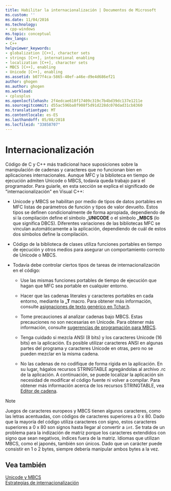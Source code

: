 ```yaml
---
title: Habilitar la internacionalización | Documentos de Microsoft
ms.custom: ''
ms.date: 11/04/2016
ms.technology:
- cpp-windows
ms.topic: conceptual
dev_langs:
- C++
helpviewer_keywords:
- globalization [C++], character sets
- strings [C++], international enabling
- localization [C++], character sets
- MBCS [C++], enabling
- Unicode [C++], enabling
ms.assetid: b077f4ca-5865-40ef-a46e-d9e4d686ef21
author: ghogen
ms.author: ghogen
ms.workload:
- cplusplus
ms.openlocfilehash: 2f4edcae610f17409c319c7b4bd39dc137e1211e
ms.sourcegitcommit: d55ac596ba8f908f5d91d228dc070dad31cb8360
ms.translationtype: MT
ms.contentlocale: es-ES
ms.lasthandoff: 05/08/2018
ms.locfileid: "33858707"
---
```

# <a name="international-enabling"></a>Internacionalización
Código de C y C++ más tradicional hace suposiciones sobre la manipulación de cadenas y caracteres que no funcionan bien en aplicaciones internacionales. Aunque MFC y la biblioteca en tiempo de ejecución admiten Unicode o MBCS, todavía queda trabajo para el programador. Para guiarle, en esta sección se explica el significado de "internacionalización" en Visual C++:  
  
-   Unicode y MBCS se habilitan por medio de tipos de datos portables en MFC listas de parámetros de función y tipos de valor devuelto. Estos tipos se definen condicionalmente de forma apropiada, dependiendo de si la compilación define el símbolo **_UNICODE** o el símbolo **_MBCS** (lo que significa DBCS). Diferentes variaciones de las bibliotecas MFC se vinculan automáticamente a la aplicación, dependiendo de cuál de estos dos símbolos define la compilación.  
  
-   Código de la biblioteca de clases utiliza funciones portables en tiempo de ejecución y otros medios para asegurar un comportamiento correcto de Unicode o MBCS.  
  
-   Todavía debe controlar ciertos tipos de tareas de internacionalización en el código:  
  
    -   Use las mismas funciones portables de tiempo de ejecución que hagan que MFC sea portable en cualquier entorno.  
  
    -   Hacer que las cadenas literales y caracteres portables en cada entorno, mediante la **_T** macro. Para obtener más información, consulte [asignaciones de texto genérico en Tchar.h](../text/generic-text-mappings-in-tchar-h.md).  
  
    -   Tome precauciones al analizar cadenas bajo MBCS. Estas precauciones no son necesarias en Unicode. Para obtener más información, consulte [sugerencias de programación para MBCS](../text/mbcs-programming-tips.md).  
  
    -   Tenga cuidado si mezcla ANSI (8 bits) y los caracteres Unicode (16 bits) en la aplicación. Es posible utilizar caracteres ANSI en algunas partes del programa y caracteres Unicode en otras, pero no se pueden mezclar en la misma cadena.  
  
    -   No las cadenas de no codifique de forma rígida en la aplicación. En su lugar, hágalos recursos STRINGTABLE agregándolas al archivo .rc de la aplicación. A continuación, se puede localizar la aplicación sin necesidad de modificar el código fuente ni volver a compilar. Para obtener más información acerca de los recursos STRINGTABLE, vea [Editor de cadena](../windows/string-editor.md).  
  
> [!NOTE]
>  Juegos de caracteres europeos y MBCS tienen algunos caracteres, como las letras acentuadas, con códigos de caracteres superiores a 0 x 80. Dado que la mayoría del código utiliza caracteres con signo, estos caracteres superiores a 0 x 80 son signos hasta llegar al convertir a `int`. Se trata de un problema para la indización de matriz porque los caracteres extendidos con signo que sean negativos, índices fuera de la matriz. Idiomas que utilizan MBCS, como el japonés, también son únicos. Dado que un carácter puede consistir en 1 o 2 bytes, siempre debería manipular ambos bytes a la vez.  
  
## <a name="see-also"></a>Vea también  
 [Unicode y MBCS](../text/unicode-and-mbcs.md)   
 [Estrategias de internacionalización](../text/internationalization-strategies.md)